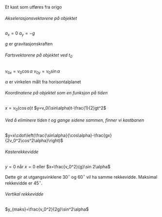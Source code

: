 Et kast som utføres fra origo
###### Akselerasjonsvektorene på objektet
$a_x=0$
$a_y=-g$

$g$ er gravitasjonskraften

###### Fartsvektorene på objektet ved $t_0$
$v_{0x}=v_0\cos \alpha$
$v_{0y}=v_0\sin \alpha$

$\alpha$ er vinkelen målt fra horisontalplanet

###### Koordinatene på objektet som en funksjon på tiden
$x=v_0(\cos\alpha)t$
$y=v_0(\sin\alpha)t-\frac{1}{2}gt^2$

###### Ved å eliminere tiden $t$ og gange sidene sammen, finner vi kastbanen
$y=x\cdot\left(\frac{\sin\alpha}{\cos\alpha}-\frac{gx}{2v_0^2\cos^2\alpha}\right)$

###### Kasterekkevidde
$y=0$ når $x=0$ eller $x=\frac{v_0^2}{g}\sin 2\alpha$

Dette gir at utgangsvinklene $30^\circ$ og $60^\circ$ vil ha samme rekkevidde. Maksimal rekkevidde er $45^\circ$.

###### Vertikal rekkevidde
$y_{maks}=\frac{v_0^2}{2g}\sin^2\alpha$

